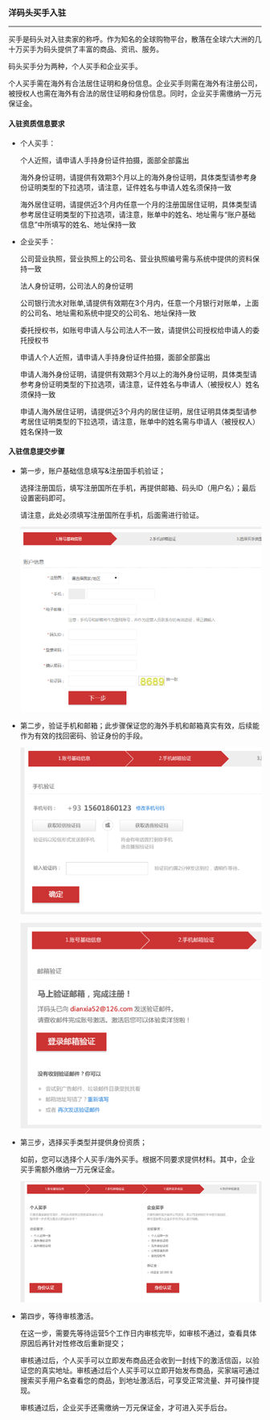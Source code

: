 ### 洋码头买手入驻

---

买手是码头对入驻卖家的称呼。作为知名的全球购物平台，散落在全球六大洲的几十万买手为码头提供了丰富的商品、资讯、服务。

码头买手分为两种，个人买手和企业买手。

个人买手需在海外有合法居住证明和身份信息。企业买手则需在海外有注册公司，被授权人也需在海外有合法的居住证明和身份信息。同时，企业买手需缴纳一万元保证金。

#### 入驻资质信息要求

* 个人买手：

  个人近照，请申请人手持身份证件拍摄，面部全部露出

  海外身份证明，请提供有效期3个月以上的海外身份证明，具体类型请参考身份证明类型的下拉选项，请注意，证件姓名与申请人姓名须保持一致

  海外居住证明，请提供近3个月内任意一个月的注册国居住证明，具体类型请参考居住证明类型的下拉选项，请注意，账单中的姓名、地址需与“账户基础信息”中所填写的姓名、地址保持一致

* 企业买手：

  公司营业执照，营业执照上的公司名、营业执照编号需与系统中提供的资料保持一致

  法人身份证明，公司法人的身份证明

  公司银行流水对账单,请提供有效期在3个月内，任意一个月银行对账单，上面的公司名、地址需和系统中提交的公司名、地址保持一致

  委托授权书，如账号申请人与公司法人不一致，请提供公司授权给申请人的委托授权书

  申请人个人近照，请申请人手持身份证件拍摄，面部全部露出

  申请人海外身份证明，请提供有效期3个月以上的海外身份证明，具体类型请参考身份证明类型的下拉选项，请注意，证件姓名与申请人（被授权人）姓名须保持一致

  申请人海外居住证明，请提供近3个月内的居住证明，居住证明具体类型请参考居住证明类型的下拉选项，请注意，账单中的姓名需与申请人（被授权人）姓名保持一致

#### 入驻信息提交步骤

* 第一步，账户基础信息填写&注册国手机验证；

  选择注册国后，填写注册国所在手机，再提供邮箱、码头ID（用户名）；最后设置密码即可。

  请注意，此处必须填写注册国所在手机，后面需进行验证。

  ![](/recruitment/images/apply_step_1.png)

* 第二步，验证手机和邮箱；此步骤保证您的海外手机和邮箱真实有效，后续能作为有效的找回密码、验证身份的手段。

  ![](/recruitment/images/apply_step_2.png)

  ![](/recruitment/images/apply_step_3.png)


* 第三步，选择买手类型并提供身份资质；

  如前，您可以选择个人买手/海外买手。根据不同要求提供材料。其中，企业买手需额外缴纳一万元保证金。

  ![](/recruitment/images/apply_step_4.png)


* 第四步，等待审核激活。

  在这一步，需要先等待运营5个工作日内审核完毕，如审核不通过，查看具体原因后再针对性修改后重新提交；

  审核通过后，个人买手可以立即发布商品还会收到一封线下的激活信函，以验证您的真实地址。审核通过后个人买手可以立即开始发布商品，买家端可通过搜索买手用户名查看您的商品，到地址激活后，可享受正常流量、并可操作提现。

  审核通过后，企业买手还需缴纳一万元保证金，才可进入买手后台。




